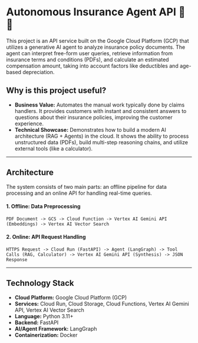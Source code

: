 # Autonomous Insurance Agent API 🤖📄

This project is an API service built on the Google Cloud Platform (GCP) that utilizes a generative AI agent to analyze insurance policy documents. The agent can interpret free-form user queries, retrieve information from insurance terms and conditions (PDFs), and calculate an estimated compensation amount, taking into account factors like deductibles and age-based depreciation.

## Why is this project useful?

* **Business Value:** Automates the manual work typically done by claims handlers. It provides customers with instant and consistent answers to questions about their insurance policies, improving the customer experience.
* **Technical Showcase:** Demonstrates how to build a modern AI architecture (RAG + Agents) in the cloud. It shows the ability to process unstructured data (PDFs), build multi-step reasoning chains, and utilize external tools (like a calculator).

---

## Architecture

The system consists of two main parts: an offline pipeline for data processing and an online API for handling real-time queries.

#### 1. Offline: Data Preprocessing
`PDF Document -> GCS -> Cloud Function -> Vertex AI Gemini API (Embeddings) -> Vertex AI Vector Search`

#### 2. Online: API Request Handling
`HTTPS Request -> Cloud Run (FastAPI) -> Agent (LangGraph) -> Tool Calls (RAG, Calculator) -> Vertex AI Gemini API (Synthesis) -> JSON Response`

---

## Technology Stack

* **Cloud Platform:** Google Cloud Platform (GCP)
* **Services:** Cloud Run, Cloud Storage, Cloud Functions, Vertex AI Gemini API, Vertex AI Vector Search
* **Language:** Python 3.11+
* **Backend:** FastAPI
* **AI/Agent Framework:** LangGraph
* **Containerization:** Docker
